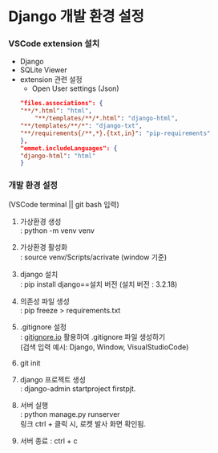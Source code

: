 # Django 개발 환경 설정

### VSCode extension 설치
- Django
- SQLite Viewer
- extension 관련 설정
    - Open User settings (Json)
    ```json
    "files.associations": {
    "**/*.html": "html",
	    "**/templates/**/*.html": "django-html",
    "**/templates/**/*": "django-txt",
    "**/requirements{/**,*}.{txt,in}": "pip-requirements"
  },
  "emmet.includeLanguages": {
    "django-html": "html"
  }
  ```


### 개발 환경 설정
(VSCode terminal || git bash 입력)
1. 가상환경 생성<br>
: python -m venv venv

2. 가상환경 활성화<br>
: source venv/Scripts/acrivate (window 기준)

3. django 설치<br>
: pip install django==설치 버전
(설치 버전 : 3.2.18)
4. 의존성 파일 생성<br>
: pip freeze > requirements.txt
5. .gitignore 설정<br>
: [gitignore.io](https://www.toptal.com/developers/gitignore/) 활용하여 .gitignore 파일 생성하기<br> (검색 입력 예시: Django, Window, VisualStudioCode)
6. git init
7. django 프로젝트 생성<br>
: django-admin startproject firstpjt.
8. 서버 실행<br>
: python manage.py runserver<Br>
링크 ctrl + 클릭 시, 로켓 발사 화면 확인됨.
9. 서버 종료
: ctrl + c